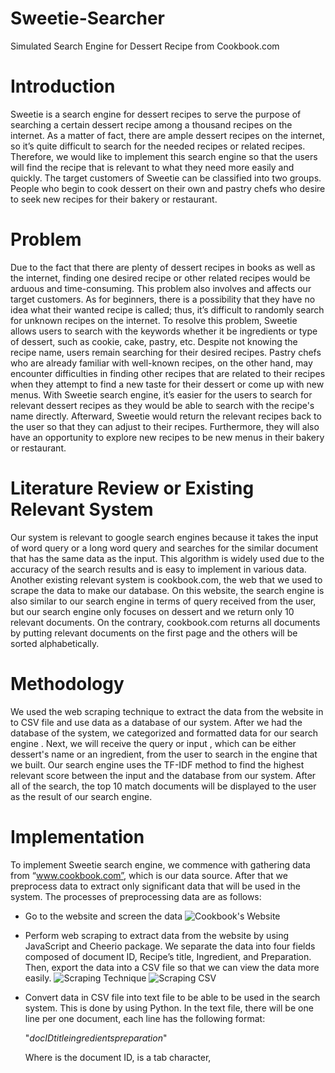 # Sweetie-Searcher
Simulated Search Engine for Dessert Recipe from Cookbook.com

# Introduction
  Sweetie is a search engine for dessert recipes to serve the purpose of searching
a certain dessert recipe among a thousand recipes on the internet. As a matter of fact,
there are ample dessert recipes on the internet, so it’s quite difficult to search for the
needed recipes or related recipes. Therefore, we would like to implement this search
engine so that the users will find the recipe that is relevant to what they need more
easily and quickly. The target customers of Sweetie can be classified into two
groups. People who begin to cook dessert on their own and pastry chefs who desire
to seek new recipes for their bakery or restaurant.


# Problem
  Due to the fact that there are plenty of dessert recipes in books as well as the
internet, finding one desired recipe or other related recipes would be arduous and
time-consuming. This problem also involves and affects our target customers.
As for beginners, there is a possibility that they have no idea what their wanted
recipe is called; thus, it’s difficult to randomly search for unknown recipes on the
internet. To resolve this problem, Sweetie allows users to search with the keywords
whether it be ingredients or type of dessert, such as cookie, cake, pastry, etc. Despite
not knowing the recipe name, users remain searching for their desired recipes.
Pastry chefs who are already familiar with well-known recipes, on the other
hand, may encounter difficulties in finding other recipes that are related to their
recipes when they attempt to find a new taste for their dessert or come up with new
menus. With Sweetie search engine, it’s easier for the users to search for relevant
dessert recipes as they would be able to search with the recipe's name directly.
Afterward, Sweetie would return the relevant recipes back to the user so that they
can adjust to their recipes. Furthermore, they will also have an opportunity to explore
new recipes to be new menus in their bakery or restaurant.


# Literature Review or Existing Relevant System
  Our system is relevant to google search engines because it takes the input of
word query or a long word query and searches for the similar document that has the
same data as the input. This algorithm is widely used due to the accuracy of the
search results and is easy to implement in various data.
Another existing relevant system is cookbook.com, the web that we used to
scrape the data to make our database. On this website, the search engine is also
similar to our search engine in terms of query received from the user, but our search
engine only focuses on dessert and we return only 10 relevant documents. On the
contrary, cookbook.com returns all documents by putting relevant documents on the
first page and the others will be sorted alphabetically. 


# Methodology
  We used the web scraping technique to extract the data from the website in to CSV file and use data as a database of our system. After we had the database of the system, we categorized and formatted data for our search engine . Next, we will receive the query or input , which can be either dessert's name or an ingredient, from the user to search in the engine that we built. Our search engine uses the TF-IDF method to find the highest relevant score between the input and the database from our system. After all of the search, the top 10 match documents will be displayed to the user as the result of our search engine.
  
  
  
# Implementation
  
  To implement Sweetie search engine, we commence with gathering data from
“www.cookbook.com”, which is our data source. After that we preprocess data to
extract only significant data that will be used in the system. The processes of
preprocessing data are as follows:
 
 - Go to the website and screen the data
 ![Cookbook's Website](/Sweetie-Searcher/Cookbook.PNG)
 - Perform web scraping to extract data from the website by using JavaScript
   and Cheerio package. We separate the data into four fields composed of
   document ID, Recipe’s title, Ingredient, and Preparation. Then, export the data
   into a CSV file so that we can view the data more easily.
   ![Scraping Technique](/Sweetie-Searcher/WebScraping.PNG)
   ![Scraping CSV](/Sweetie-Searcher/ScrapingCSV.PNG)
   
 - Convert data in CSV file into text file to be able to be used in the search
   system. This is done by using Python. In the text file, there will be one line
   per one document, each line has the following format:
   
    "*docID<TAB>title<TAB>ingredients<TAB>preparation*"
    
   Where<docID> is the document ID, <TAB> is a tab character, <title> is the raw text of the recipe's title, <ingredient> is the      raw text of the ingredient of the recipe, and <preparation> is the raw text of the preparation for the recipe.
  
   ![CSVtoText](/Sweetie-Searcher/CSVtoText.PNG)
   ![TextFile](/Sweetie-Searcher/TextFile.PNG)
 
 - Once the data is preprocessed and constructs the inverted index, we let the
   users search our system. We receive a query from the user and use it to
   compute the score from the TFIDF method to find the highest score which
   means it is the most relevant recipe related to the query that the user wants to
   search. After the score is computed, it ranks the top 10 most relevant sorted
   by the score from TFIDF method and returns those documents to the user.
 

